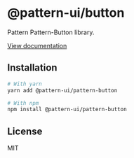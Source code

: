 # @pattern-ui/button

Pattern Pattern-Button library.

[View documentation](https://pattern.icu/)

## Installation

```sh
# With yarn
yarn add @pattern-ui/pattern-button

# With npm
npm install @pattern-ui/pattern-button
```

## License

MIT
